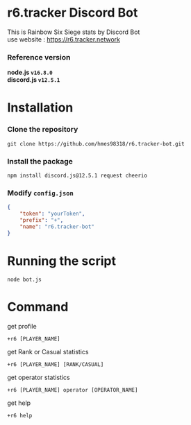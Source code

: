 # r6.tracker Discord Bot
This is Rainbow Six Siege stats by Discord Bot  
use website : https://r6.tracker.network  

### Reference version  
**node.js  `v16.8.0`**  
**discord.js  `v12.5.1`**  
  
  
  
# Installation

### Clone the repository
```
git clone https://github.com/hmes98318/r6.tracker-bot.git
```

### Install the package
```
npm install discord.js@12.5.1 request cheerio  
```

### Modify `config.json`
```json
{
    "token": "yourToken",
    "prefix": "+",
    "name": "r6.tracker-bot"
}
```

# Running the script 

```
node bot.js
```

# Command

get profile
```
+r6 [PLAYER_NAME]
```

get Rank or Casual statistics
```
+r6 [PLAYER_NAME] [RANK/CASUAL]
```

get operator statistics
```
+r6 [PLAYER_NAME] operator [OPERATOR_NAME]
```

get help
```
+r6 help
```







